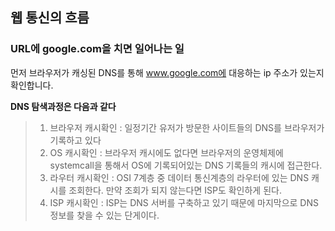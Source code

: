 ## 웹 통신의 흐름

### URL에 google.com을 치면 일어나는 일

먼저 브라우저가 캐싱된 DNS를 통해 www.google.com에 대응하는 ip 주소가 있는지 확인합니다.

**DNS 탐색과정은 다음과 같다**
> 1. 브라우저 캐시확인 : 일정기간 유저가 방문한 사이트들의 DNS를 브라우저가 기록하고 있다
> 2. OS 캐시확인 : 브라우저 캐시에도 없다면 브라우저의 운영체제에 systemcall을 통해서 OS에 기록되어있는 DNS 기록들의 캐시에 접근한다.
> 3. 라우터 캐시확인 : OSI 7계층 중 데이터 통신계층의 라우터에 있는 DNS 캐시를 조회한다. 만약 조회가 되지 않는다면 ISP도 확인하게 된다.
> 4. ISP 캐시확인 : ISP는 DNS 서버를 구축하고 있기 때문에 마지막으로 DNS 정보를 찾을 수 있는 단게이다.
